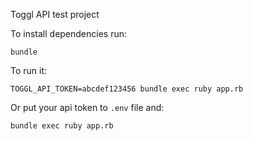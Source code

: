 Toggl API test project

To install dependencies run:

`bundle`

To run it:

`TOGGL_API_TOKEN=abcdef123456 bundle exec ruby app.rb`

Or put your api token to `.env` file and:

`bundle exec ruby app.rb`
